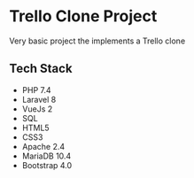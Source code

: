 # Trello Clone Project
 Very basic project the implements a Trello clone
## Tech Stack

* PHP 7.4
* Laravel 8
* VueJs 2
* SQL
* HTML5
* CSS3
* Apache 2.4
* MariaDB 10.4
* Bootstrap 4.0